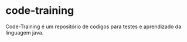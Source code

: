 # code-training

Code-Training é um repositório de codigos para testes e aprendizado da linguagem java.
